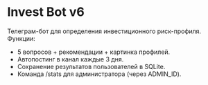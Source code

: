 # Invest Bot v6

Телеграм-бот для определения инвестиционного риск-профиля.
Функции:
- 5 вопросов + рекомендации + картинка профилей.
- Автопостинг в канал каждые 3 дня.
- Сохранение результатов пользователей в SQLite.
- Команда /stats для администратора (через ADMIN_ID).
